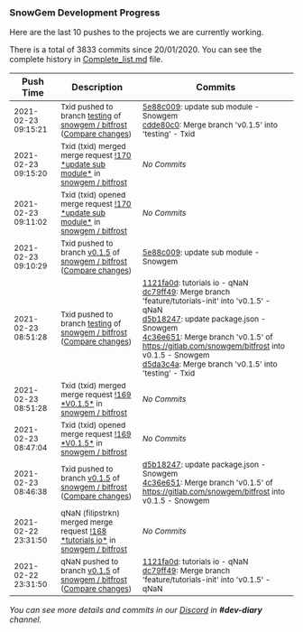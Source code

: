 
### SnowGem Development Progress

Here are the last 10 pushes to the projects we are currently working.

There is a total of 3833 commits since 20/01/2020. You can see the complete history in
 [Complete_list.md](Complete_list.md) file.

| Push Time | Description | Commits |
| --- | --- | --- |
| <sub>2021-02-23 09:15:21</sub> | <sub>Txid pushed to branch [testing](https://gitlab.com/snowgem/bitfrost/commits/testing) of [snowgem / bitfrost](https://gitlab.com/snowgem/bitfrost) ([Compare changes](https://gitlab.com/snowgem/bitfrost/compare/d5da3c4a0d98d3c5e6e8ec30a113a737b7818f94...cdde80c089edbed982e1b7f5ba8c5fee664be4a5))</sub> | <sub>[5e88c009](https://gitlab.com/snowgem/bitfrost/-/commit/5e88c009e651f8783237ba951337670c70dfc65d): update sub module - Snowgem<br>[cdde80c0](https://gitlab.com/snowgem/bitfrost/-/commit/cdde80c089edbed982e1b7f5ba8c5fee664be4a5): Merge branch 'v0.1.5' into 'testing' - Txid</sub> |
| <sub>2021-02-23 09:15:20</sub> | <sub>Txid (txid) merged merge request [\!170 \*update sub module\*](https://gitlab.com/snowgem/bitfrost/-/merge_requests/170) in [snowgem / bitfrost](https://gitlab.com/snowgem/bitfrost)</sub> | <sub>_No Commits_</sub> |
| <sub>2021-02-23 09:11:02</sub> | <sub>Txid (txid) opened merge request [\!170 \*update sub module\*](https://gitlab.com/snowgem/bitfrost/-/merge_requests/170) in [snowgem / bitfrost](https://gitlab.com/snowgem/bitfrost)</sub> | <sub>_No Commits_</sub> |
| <sub>2021-02-23 09:10:29</sub> | <sub>Txid pushed to branch [v0\.1\.5](https://gitlab.com/snowgem/bitfrost/commits/v0.1.5) of [snowgem / bitfrost](https://gitlab.com/snowgem/bitfrost) ([Compare changes](https://gitlab.com/snowgem/bitfrost/compare/4c36e65162b21c4e0042591fb170fe05469ca98b...5e88c009e651f8783237ba951337670c70dfc65d))</sub> | <sub>[5e88c009](https://gitlab.com/snowgem/bitfrost/-/commit/5e88c009e651f8783237ba951337670c70dfc65d): update sub module - Snowgem</sub> |
| <sub>2021-02-23 08:51:28</sub> | <sub>Txid pushed to branch [testing](https://gitlab.com/snowgem/bitfrost/commits/testing) of [snowgem / bitfrost](https://gitlab.com/snowgem/bitfrost) ([Compare changes](https://gitlab.com/snowgem/bitfrost/compare/2f1e1bbccf3f37ea21a93e16b145676651e71046...d5da3c4a0d98d3c5e6e8ec30a113a737b7818f94))</sub> | <sub>[1121fa0d](https://gitlab.com/snowgem/bitfrost/-/commit/1121fa0dd509f4cc164a29fb356d41e7c36ffc27): tutorials io - qNaN<br>[dc79ff49](https://gitlab.com/snowgem/bitfrost/-/commit/dc79ff499a164d1ad40324ab7e055ff25ba4df04): Merge branch 'feature/tutorials-init' into 'v0.1.5' - qNaN<br>[d5b18247](https://gitlab.com/snowgem/bitfrost/-/commit/d5b182472e21caf1fbfafe90eb4985a1fbec64c8): update package.json - Snowgem<br>[4c36e651](https://gitlab.com/snowgem/bitfrost/-/commit/4c36e65162b21c4e0042591fb170fe05469ca98b): Merge branch 'v0.1.5' of https://gitlab.com/snowgem/bitfrost into v0.1.5 - Snowgem<br>[d5da3c4a](https://gitlab.com/snowgem/bitfrost/-/commit/d5da3c4a0d98d3c5e6e8ec30a113a737b7818f94): Merge branch 'v0.1.5' into 'testing' - Txid</sub> |
| <sub>2021-02-23 08:51:28</sub> | <sub>Txid (txid) merged merge request [\!169 \*V0\.1\.5\*](https://gitlab.com/snowgem/bitfrost/-/merge_requests/169) in [snowgem / bitfrost](https://gitlab.com/snowgem/bitfrost)</sub> | <sub>_No Commits_</sub> |
| <sub>2021-02-23 08:47:04</sub> | <sub>Txid (txid) opened merge request [\!169 \*V0\.1\.5\*](https://gitlab.com/snowgem/bitfrost/-/merge_requests/169) in [snowgem / bitfrost](https://gitlab.com/snowgem/bitfrost)</sub> | <sub>_No Commits_</sub> |
| <sub>2021-02-23 08:46:38</sub> | <sub>Txid pushed to branch [v0\.1\.5](https://gitlab.com/snowgem/bitfrost/commits/v0.1.5) of [snowgem / bitfrost](https://gitlab.com/snowgem/bitfrost) ([Compare changes](https://gitlab.com/snowgem/bitfrost/compare/dc79ff499a164d1ad40324ab7e055ff25ba4df04...4c36e65162b21c4e0042591fb170fe05469ca98b))</sub> | <sub>[d5b18247](https://gitlab.com/snowgem/bitfrost/-/commit/d5b182472e21caf1fbfafe90eb4985a1fbec64c8): update package.json - Snowgem<br>[4c36e651](https://gitlab.com/snowgem/bitfrost/-/commit/4c36e65162b21c4e0042591fb170fe05469ca98b): Merge branch 'v0.1.5' of https://gitlab.com/snowgem/bitfrost into v0.1.5 - Snowgem</sub> |
| <sub>2021-02-22 23:31:50</sub> | <sub>qNaN (filipstrkn) merged merge request [\!168 \*tutorials io\*](https://gitlab.com/snowgem/bitfrost/-/merge_requests/168) in [snowgem / bitfrost](https://gitlab.com/snowgem/bitfrost)</sub> | <sub>_No Commits_</sub> |
| <sub>2021-02-22 23:31:50</sub> | <sub>qNaN pushed to branch [v0\.1\.5](https://gitlab.com/snowgem/bitfrost/commits/v0.1.5) of [snowgem / bitfrost](https://gitlab.com/snowgem/bitfrost) ([Compare changes](https://gitlab.com/snowgem/bitfrost/compare/383473bff3eac87e3b4200b2c43dbddca0d32b7d...dc79ff499a164d1ad40324ab7e055ff25ba4df04))</sub> | <sub>[1121fa0d](https://gitlab.com/snowgem/bitfrost/-/commit/1121fa0dd509f4cc164a29fb356d41e7c36ffc27): tutorials io - qNaN<br>[dc79ff49](https://gitlab.com/snowgem/bitfrost/-/commit/dc79ff499a164d1ad40324ab7e055ff25ba4df04): Merge branch 'feature/tutorials-init' into 'v0.1.5' - qNaN</sub> |

_You can see more details and commits in our [Discord](https://discord.gg/zumGnbg) in **#dev-diary** channel._
